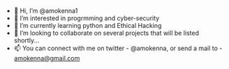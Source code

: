 - 👋 Hi, I’m @amokenna1
- 👀 I’m interested in progrmming and cyber-security
- 🌱 I’m currently learning python and Ethical Hacking
- 💞️ I’m looking to collaborate on several projects that will be listed shortly...
- 📫 You can connect with me on twitter - @amokenna, or send a mail to - amokenna@gmail.com

<!---
amokenna1/amokenna1 is a ✨ special ✨ repository because its `README.md` (this file) appears on your GitHub profile.
You can click the Preview link to take a look at your changes.
--->
